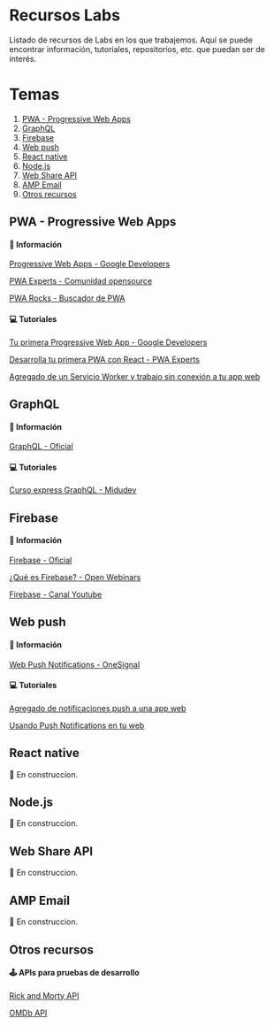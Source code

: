 # Recursos Labs

Listado de recursos de Labs en los que trabajemos. Aquí se puede encontrar información, tutoriales, repositorios, etc. que puedan ser de interés.

# Temas

1. [PWA - Progressive Web Apps](#pwa---progressive-web-apps)
2. [GraphQL](#graphql)
3. [Firebase](#firebase)
4. [Web push](#web-push)
5. [React native](#react-native)
6. [Node.js](#nodejs)
7. [Web Share API](#web-share-api)
8. [AMP Email](#amp-email)
9. [Otros recursos](#otros-recursos)

## PWA - Progressive Web Apps

#### 🤔 Información

[Progressive Web Apps - Google Developers](https://developers.google.com/web/progressive-web-apps/)

[PWA Experts - Comunidad opensource](https://pwaexperts.io/)

[PWA Rocks - Buscador de PWA](https://pwa.rocks/)

#### 💻 Tutoriales

[Tu primera Progressive Web App - Google Developers](https://developers.google.com/web/fundamentals/codelabs/your-first-pwapp/?hl=es)

[Desarrolla tu primera PWA con React - PWA Experts](https://pwaexperts.io/tutoriales/desarrolla-primera-pwa-react)

[Agregado de un Servicio Worker y trabajo sin conexión a tu app web](https://developers.google.com/web/fundamentals/codelabs/offline/?hl=es)

## GraphQL

#### 🤔 Información

[GraphQL - Oficial](https://graphql.org/)

#### 💻 Tutoriales

[Curso express GraphQL - Midudev](https://www.youtube.com/watch?v=KRV46iZ844s&list=PLV8x_i1fqBw3wHa7HOle0MMAcRjfViWwC)

## Firebase

#### 🤔 Información

[Firebase - Oficial](https://firebase.google.com/?hl=es-419)

[¿Qué es Firebase? - Open Webinars](https://openwebinars.net/blog/que-es-firebase-de-google/)

[Firebase - Canal Youtube](https://www.youtube.com/user/Firebase/videos)

## Web push

#### 🤔 Información

[Web Push Notifications - OneSignal](https://onesignal.com/webpush)

#### 💻 Tutoriales

[Agregado de notificaciones push a una app web](https://developers.google.com/web/fundamentals/codelabs/push-notifications/?hl=es)

[Usando Push Notifications en tu web](https://medium.com/finizens-engineering/usando-push-notifications-en-tu-web-7e6711e9070e)

## React native

🚧 En construccion.


## Node.js

🚧 En construccion.


## Web Share API

🚧 En construccion.


## AMP Email

🚧 En construccion.


## Otros recursos

#### 🕹️ APIs para pruebas de desarrollo

[Rick and Morty API](https://rickandmortyapi.com/)

[OMDb API](http://www.omdbapi.com/)
